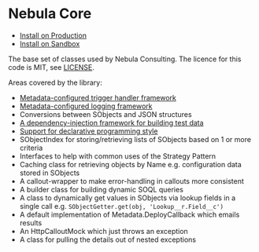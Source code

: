 # Nebula Core

 - [Install on Production](https://login.salesforce.com/packaging/installPackage.apexp?p0=04t0J0000002VTkQAM)
 - [Install on Sandbox](https://test.salesforce.com/packaging/installPackage.apexp?p0=04t0J0000002VTkQAM)

The base set of classes used by Nebula Consulting. The licence for this code is MIT, see [LICENSE](LICENSE). 

Areas covered by the library:

  - [Metadata-configured trigger handler framework](MetadataTriggerManager.md)
  - [Metadata-configured logging framework](Logger.md)
  - Conversions between SObjects and JSON structures
  - [A dependency-injection framework for building test data](TestRecordGenerator.md)
  - [Support for declarative programming style](LazyIterator.md)
  - SObjectIndex for storing/retrieving lists of SObjects based on 1 or more criteria
  - Interfaces to help with common uses of the Strategy Pattern 
  - Caching class for retrieving objects by Name e.g. configuration data stored in SObjects
  - A callout-wrapper to make error-handling in callouts more consistent
  - A builder class for building dynamic SOQL queries
  - A class to dynamically get values in SObjects via lookup fields in a single call e.g. `SObjectGetter.get(obj, 'Lookup__r.Field__c')`
  - A default implementation of Metadata.DeployCallback which emails results
  - An HttpCalloutMock which just throws an exception
  - A class for pulling the details out of nested exceptions

